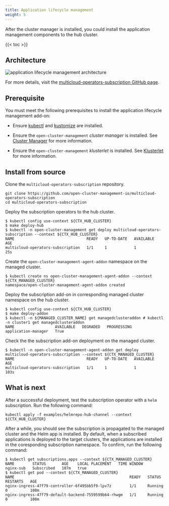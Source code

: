 ```yaml
---
title: Application lifecycle management
weight: 5
---
```


After the cluster manager is installed, you could install the application management components to the hub cluster.

<!-- spellchecker-disable -->

{{< toc >}}

<!-- spellchecker-enable -->

## Architecture

<img src="https://github.com/open-cluster-management-io/multicloud-operators-subscription/raw/main/images/architecture.png" 
alt="application lifecycle management architecture" 
class="responsive2">

For more details, visit the [multicloud-operators-subscription GitHub page](https://github.com/open-cluster-management-io/multicloud-operators-subscription).

## Prerequisite

You must meet the following prerequisites to install the application lifecycle management add-on:

- Ensure [kubectl](https://kubernetes.io/docs/tasks/tools/install-kubectl) and [kustomize](https://kubernetes-sigs.github.io/kustomize/installation) are installed.

- Ensure the `open-cluster-management` _cluster manager_ is installed. See [Cluster Manager](/getting-started/core/cluster-manager) for more information.

- Ensure the `open-cluster-management` _klusterlet_ is installed. See [Klusterlet](/getting-started/core/register-cluster) for more information.

## Install from source

Clone the `multicloud-operators-subscription` repository.

```Shell
git clone https://github.com/open-cluster-management-io/multicloud-operators-subscription
cd multicloud-operators-subscription
```

Deploy the subscription operators to the hub cluster.

```Shell
$ kubectl config use-context ${CTX_HUB_CLUSTER}
$ make deploy-hub
$ kubectl -n open-cluster-management get deploy multicloud-operators-subscription --context ${CTX_HUB_CLUSTER}
NAME                                READY   UP-TO-DATE   AVAILABLE   AGE
multicloud-operators-subscription   1/1     1            1           25s
```

Create the `open-cluster-management-agent-addon` namespace on the managed cluster.

```Shell
$ kubectl create ns open-cluster-management-agent-addon --context ${CTX_MANAGED_CLUSTER}
namespace/open-cluster-management-agent-addon created
```

Deploy the subscription add-on in corresponding managed cluster namespace on the hub cluster.

```Shell
$ kubectl config use-context ${CTX_HUB_CLUSTER}
$ make deploy-addon
$ kubectl -n ${MANAGED_CLUSTER_NAME} get managedclusteraddon # kubectl -n cluster1 get managedclusteraddon
NAME                  AVAILABLE   DEGRADED   PROGRESSING
application-manager   True
```

Check the the subscription add-on deployment on the managed cluster.

```Shell
$ kubectl -n open-cluster-management-agent-addon get deploy multicloud-operators-subscription --context ${CTX_MANAGED_CLUSTER}
NAME                                READY   UP-TO-DATE   AVAILABLE   AGE
multicloud-operators-subscription   1/1     1            1           103s
```

## What is next

After a successful deployment, test the subscription operator with a `helm` subscription. Run the following command:

```Shell
kubectl apply -f examples/helmrepo-hub-channel --context ${CTX_HUB_CLUSTER}
```

After a while, you should see the subscription is propagated to the managed cluster and the Helm app is installed. By default, when a subscribed applications is deployed to the target clusters, the applications are installed in the coresponding subscription namespace. To confirm, run the following command:

```Shell
$ kubectl get subscriptions.apps --context ${CTX_MANAGED_CLUSTER}
NAME        STATUS       AGE    LOCAL PLACEMENT   TIME WINDOW
nginx-sub   Subscribed   107m   true
$ kubectl get pod --context ${CTX_MANAGED_CLUSTER}
NAME                                                   READY   STATUS      RESTARTS   AGE
nginx-ingress-47f79-controller-6f495bb5f9-lpv7z        1/1     Running     0          108m
nginx-ingress-47f79-default-backend-7559599b64-rhwgm   1/1     Running     0          108m
```
